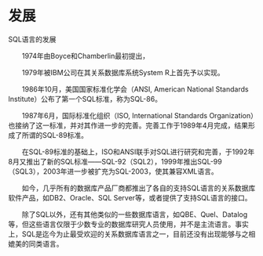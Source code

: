 # 发展

SQL语言的发展

　　1974年由Boyce和Chamberlin最初提出，

　　1979年被IBM公司在其关系数据库系统System R上首先予以实现。

　　1986年10月，美国国家标准化学会（ANSI, American National Standards Institute）公布了第一个SQL标准，称为SQL-86。

　　1987年6月，国际标准化组织（ISO, International Standards Organization）也接纳了这一标准，并对其作进一步的完善。完善工作于1989年4月完成，结果形成了所谓的SQL-89标准。

　　在SQL-89标准的基础上，ISO和ANSI联手对SQL进行研究和完善，于1992年8月又推出了新的SQL标准——SQL-92（SQL2），1999年推出SQL-99（SQL3），2003年进一步被扩充为SQL-2003，使其兼容XML语言。

　　如今，几乎所有的数据库产品厂商都推出了各自的支持SQL语言的关系数据库软件产品，如DB2、Oracle、SQL Server等，或者提供了支持SQL语言的接口。

　　除了SQL以外，还有其他类似的一些数据库语言，如QBE、Quel、Datalog等，但这些语言仅限于少数专业的数据库研究人员使用，并不是主流语言。事实上，SQL是迄今为止最受欢迎的关系数据库语言之一，目前还没有出现能够与之相媲美的同类语言。

 